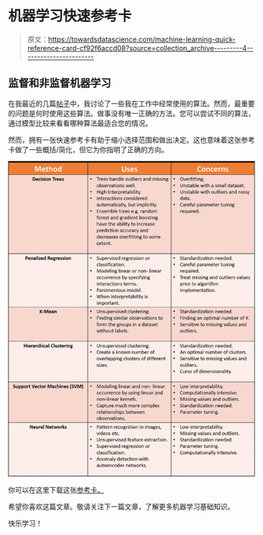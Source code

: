 # 机器学习快速参考卡

> 原文：<https://towardsdatascience.com/machine-learning-quick-reference-card-cf92f6accd08?source=collection_archive---------4----------------------->

## 监督和非监督机器学习

在我最近的几篇[帖子](https://medium.com/@anujanagpal)中，我讨论了一些我在工作中经常使用的算法。然而，最重要的问题是何时使用这些算法。做事没有唯一正确的方法。您可以尝试不同的算法，通过模型比较来看看哪种算法最适合您的情况。

然而，拥有一张快速参考卡有助于缩小选择范围和做出决定。这也意味着这张参考卡做了一些概括/简化，但它为你指明了正确的方向。

![](img/edaf94d10555952f329c52e56ba40e41.png)

你可以在这里下载这张[参考卡。](https://drive.google.com/file/d/0Bw3chZyB9zlvV29DWnFQTFYyaEYyc29IYUxNSm96cUVweHFZ/view?usp=sharing)

希望你喜欢这篇文章。敬请关注下一篇文章，了解更多机器学习基础知识。

快乐学习！